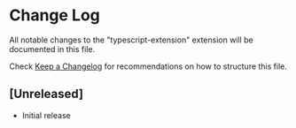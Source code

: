 # Change Log

All notable changes to the "typescript-extension" extension will be documented in this file.

Check [Keep a Changelog](http://keepachangelog.com/) for recommendations on how to structure this file.

## [Unreleased]

- Initial release